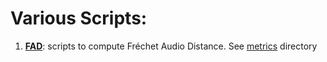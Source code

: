 # Various Scripts:

1. [**FAD**](./fad/): scripts to compute Fréchet Audio Distance. See [metrics](../metrics/) directory